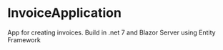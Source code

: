 # InvoiceApplication
App for creating invoices.
Build in .net 7 and Blazor Server using Entity Framework

